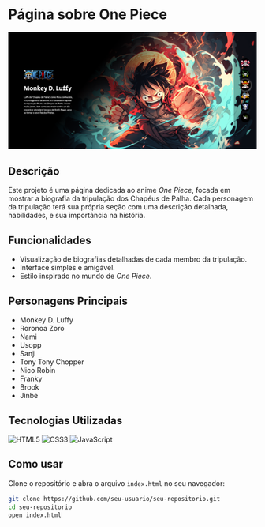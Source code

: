 # Página sobre One Piece

![One Piece](https://github.com/Medonca09/One_Piece/blob/main/Captura%20de%20tela%202024-10-23%20084658.png)

## Descrição
Este projeto é uma página dedicada ao anime *One Piece*, focada em mostrar a biografia da tripulação dos Chapéus de Palha. Cada personagem da tripulação terá sua própria seção com uma descrição detalhada, habilidades, e sua importância na história.

## Funcionalidades
- Visualização de biografias detalhadas de cada membro da tripulação.
- Interface simples e amigável.
- Estilo inspirado no mundo de *One Piece*.

## Personagens Principais
- Monkey D. Luffy
- Roronoa Zoro
- Nami
- Usopp
- Sanji
- Tony Tony Chopper
- Nico Robin
- Franky
- Brook
- Jinbe

## Tecnologias Utilizadas

![HTML5](https://img.shields.io/badge/HTML5-E34F26?style=for-the-badge&logo=html5&logoColor=white)
![CSS3](https://img.shields.io/badge/CSS3-1572B6?style=for-the-badge&logo=css3&logoColor=white)
![JavaScript](https://img.shields.io/badge/JavaScript-F7DF1E?style=for-the-badge&logo=javascript&logoColor=black)

## Como usar
Clone o repositório e abra o arquivo `index.html` no seu navegador:

```bash
git clone https://github.com/seu-usuario/seu-repositorio.git
cd seu-repositorio
open index.html
